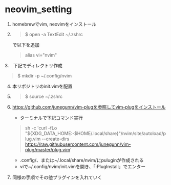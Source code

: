# neovim_setting

1. homebrewでvim, neovimをインストール
2. > $ open -a TextEdit ~/.zshrc
   
   で以下を追加
   > alias vi="nvim"
   
3.　下記でディレクトリ作成
   > $ mkdir -p ~/.config/nvim
   
4. 本リポジトリのinit.vimを配置
5. > $ source ~/.zshrc
   
6. https://github.com/junegunn/vim-plugを参照してvim-plugをインストール
   * ターミナルで下記コマンド実行 
   > sh -c 'curl -fLo "${XDG_DATA_HOME:-$HOME/.local/share}"/nvim/site/autoload/plug.vim --create-dirs \
       https://raw.githubusercontent.com/junegunn/vim-plug/master/plug.vim'
   * .config/、または~/.local/share/nvim/にpuluginが作成される
   * viで~/.config/nvim/init.vimを開き、「:PlugInstall」でエンター
7. 同様の手順でその他プラグインを入れていく
     
